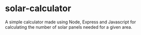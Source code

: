 # solar-calculator

A simple calculator made using Node, Express and Javascript for calculating the number of solar panels needed for a given area.

